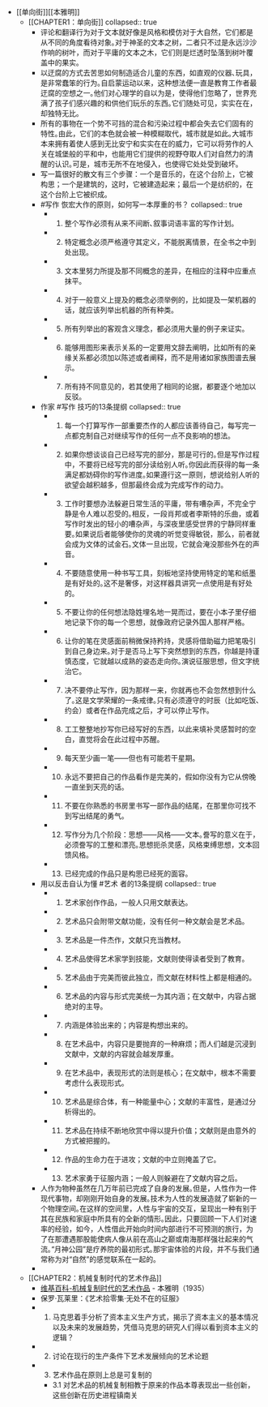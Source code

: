 - [[单向街]][[本雅明]]
	- [[CHAPTER1：单向街]]
	  collapsed:: true
		- 评论和翻译行为对于文本就好像是风格和模仿对于大自然，它们都是从不同的角度看待对象｡对于神圣的文本之树，二者只不过是永远沙沙作响的树叶，而对于平庸的文本之木，它们则是烂透时坠落到树叶覆盖中的果实｡
		- 以迂腐的方式去苦思如何制造适合儿童的东西，如直观的仪器､玩具，是非常蠢笨的行为｡自启蒙运动以来，这种想法便一直是教育工作者最迂腐的空想之一｡他们对心理学的自以为是，使得他们忽略了，世界充满了孩子们感兴趣的和供他们玩乐的东西｡它们随处可见，实实在在，却独特无比｡
		- 所有的事物在一个势不可挡的混合和污染过程中都会失去它们固有的特性｡由此，它们的本色就会被一种模糊取代，城市就是如此｡大城市本来拥有着使人感到无比安宁和实实在在的威力，它可以将劳作的人关在城堡般的平和中，也能用它们提供的视野夺取人们对自然力的清醒的认识｡可是，城市无所不在地侵入，也使得它处处受到破坏｡
		- 写一篇很好的散文有三个步骤：一个是音乐的，在这个台阶上，它被构思；一个是建筑的，这时，它被建造起来；最后一个是纺织的，在这个台阶上它被织成｡
		- #写作 恢宏大作的原则，如何写一本厚重的书？
		  collapsed:: true
			- 1. 整个写作必须有从来不间断､叙事词语丰富的写作计划｡
			- 2. 特定概念必须严格遵守其定义，不能脱离情景，在全书之中到处出现｡
			- 3. 文本里努力所提及那不同概念的差异，在相应的注释中应重点抹平｡
			- 4. 对于一般意义上提及的概念必须举例的，比如提及一架机器的话，就应该列举出机器的所有种类｡
			- 5. 所有列举出的客观含义理念，都必须用大量的例子来证实｡
			- 6. 能够用图形来表示关系的一定要用文辞去阐明，比如所有的亲缘关系都必须加以陈述或者阐释，而不是用诸如家族图谱去展示｡
			- 7. 所有持不同意见的，若其使用了相同的论据，都要逐个地加以反驳｡
		- 作家 #写作 技巧的13条提纲
		  collapsed:: true
			- 1. 每一个打算写作一部重要杰作的人都应该善待自己，每写完一点都克制自己对继续写作的任何一点不良影响的想法｡
			- 2. 如果你想谈谈自己已经写完的部分，那是可行的｡但是写作过程中，不要将已经写完的部分读给别人听｡你因此而获得的每一条满足都妨碍你的写作进度｡如果遵行这一原则，想说给别人听的欲望会越积越多，但那最终会成为完成写作的动力｡
			- 3. 工作时要想办法躲避日常生活的平庸，带有嘈杂声，不完全宁静是令人难以忍受的｡相反，一段肖邦或者李斯特的乐曲，或着写作时发出的轻小的嘈杂声，与深夜里感受世界的宁静同样重要｡如果说后者能够使你的灵魂的听觉变得敏锐，那么，前者就会成为文体的试金石｡文体一旦出现，它就会淹没那些外在的声音｡
			- 4. 不要随意使用一种书写工具，刻板地坚持使用特定的笔和纸墨是有好处的｡这不是奢侈，对这样器具讲究一点使用是有好处的｡
			- 5. 不要让你的任何想法隐姓埋名地一晃而过，要在小本子里仔细地记录下你的每一个思想，就像政府记录外国人那样严格｡
			- 6. 让你的笔在灵感面前稍微保持矜持，灵感将借助磁力把笔吸引到自己身边来｡对于是否马上写下突然想到的东西，你越是持谨慎态度，它就越以成熟的姿态走向你｡演说征服思想，但文字统治它｡
			- 7. 决不要停止写作，因为那样一来，你就再也不会忽然想到什么了｡这是文学荣耀的一条戒律｡只有必须遵守的时辰（比如吃饭､约会）或者在作品完成之后，才可以停止写作｡
			- 8. 工工整整地抄写你已经写好的东西，以此来填补灵感暂时的空白，直觉将会在此过程中苏醒｡
			- 9. 每天至少画一笔——但也有可能若干星期｡
			- 10. 永远不要把自己的作品看作是完美的，假如你没有为它从傍晚一直坐到天亮的话｡
			- 11. 不要在你熟悉的书房里书写一部作品的结尾，在那里你可找不到写出结尾的勇气｡
			- 12. 写作分为几个阶段：思想——风格——文本｡誊写的意义在于，必须誊写的工整和漂亮｡思想扼杀灵感，风格束缚思想，文本回馈风格｡
			- 13. 已经完成的作品只是构思已经死的面容｡
		- 用以反击自认为懂 #艺术 者的13条提纲
		  collapsed:: true
			- 1. 艺术家创作作品，一般人只用文献表达｡
			- 2. 艺术品只会附带文献功能，没有任何一种文献会是艺术品｡
			- 3. 艺术品是一件杰作，文献只充当教材｡
			- 4. 艺术品使得艺术家学到技能，文献则使得读者受到了教育｡
			- 5. 艺术品由于完美而彼此独立，而文献在材料性上都是相通的｡
			- 6. 艺术品的内容与形式完美统一为其内涵；在文献中，内容占据绝对的主导｡
			- 7. 内涵是体验出来的；内容是构想出来的｡
			- 8. 在艺术品中，内容只是要抛弃的一种麻烦；而人们越是沉浸到文献中，文献的内容就会越发厚重｡
			- 9. 在艺术品中，表现形式的法则是核心；在文献中，根本不需要考虑什么表现形式｡
			- 10. 艺术品是综合体，有一种能量中心；文献的丰富性，是通过分析得出的｡
			- 11. 艺术品在持续不断地欣赏中得以提升价值；文献则是由意外的方式被把握的｡
			- 12. 作品的生命力在于进攻；文献的中立则掩盖了它｡
			- 13. 艺术家勇于征服内涵；一般人则躲避在了文献内容之后｡
		- 人作为物种虽然在几万年前已完成了自身的发展｡但是，人性作为一件现代事物，却刚刚开始自身的发展｡技术为人性的发展造就了崭新的一个物理空间｡在这样的空间里，人性与宇宙的交互，呈现出一种有别于其在民族和家庭中所具有的全新的情形｡因此，只要回顾一下人们对速率的经验，如今，人性借此开始向时间内部进行不可预测的旅行，为了在那遭遇那股能使病人像从前在高山之巅或南海那样强壮起来的气流｡“月神公园”是疗养院的最初形式｡那宇宙体验的片段，并不与我们通常称为对“自然”的感觉联系在一起的｡
		-
	- [[CHAPTER2：机械复制时代的艺术作品]]
		- [维基百科-机械复制时代的艺术作品](https://zh.wikipedia.org/wiki/%E6%A9%9F%E6%A2%B0%E8%A4%87%E8%A3%BD%E6%99%82%E4%BB%A3%E7%9A%84%E8%97%9D%E8%A1%93%E4%BD%9C%E5%93%81) - 本雅明（1935）
		- 保罗·瓦莱里：《艺术拾零集·无处不在的征服》
		- 1. 马克思着手分析了资本主义生产方式，揭示了资本主义的基本情况以及未来的发展趋势，凭借马克思的研究人们得以看到资本主义的逻辑？
		- 2. 讨论在现行的生产条件下艺术发展倾向的艺术论题
		- 3. 艺术作品在原则上总是可复制的
			- 3.1 对艺术品的机械复制相教于原来的作品本尊表现出一些创新，这些创新在历史进程镇南关